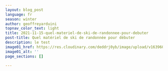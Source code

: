 ```yaml
---
layout: blog_post
language: fr
season: winter
author: geoffreyarduini
topnav_color_text: light
title: 2021-11-15-quel-materiel-de-ski-de-randonnee-pour-debuter
post-title: Quel matériel de ski de randonnée pour débuter
description: le test
image01_href: https://res.cloudinary.com/deddrj0yb/image/upload/v1639607264/website/winter/francois-olwage-_FljDVONT4Y-unsplash_tjqq8h.jpg
image01_alt: ''
page_sections: []

---
```

